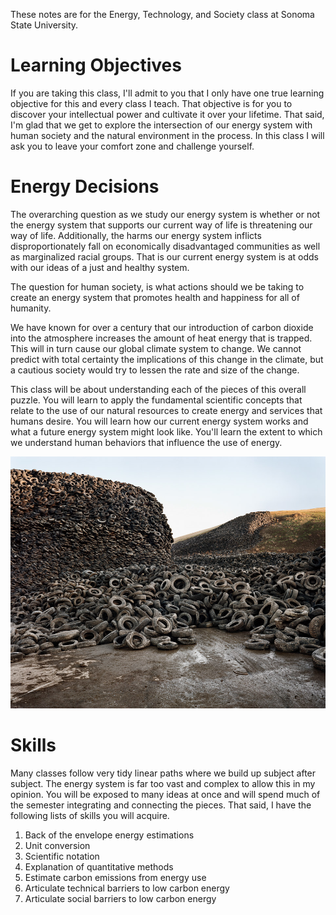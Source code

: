 These notes are for the Energy, Technology, and Society class at Sonoma State University.


# Learning Objectives

If you are taking this class, I'll admit to you that I only have one true learning objective for this and every class I teach.
That objective is for you to discover your intellectual power and cultivate it over your lifetime.
That said, I'm glad that we get to explore the intersection of our energy system with human society and the natural environment in the process.
In this class I will ask you to leave your comfort zone and challenge yourself.

# Energy Decisions

The overarching question as we study our energy system is whether or not the energy system that supports our current way of life is threatening our way of life.
Additionally, the harms our energy system inflicts disproportionately fall on economically disadvantaged communities as well as marginalized racial groups.
That is our current energy system is at odds with our ideas of a just and healthy system.

The question for human society, is what actions should we be taking to create an energy system that promotes health and happiness for all of humanity.

We have known for over a century that our introduction of carbon dioxide into the atmosphere increases the amount of heat energy that is trapped.
This will in turn cause our global climate system to change.
We cannot predict with total certainty the implications of this change in the climate, but a cautious society would try to lessen the rate and size of the change.

This class will be about understanding each of the pieces of this overall puzzle.
You will learn to apply the fundamental scientific concepts that relate to the use of our natural resources to create energy and services that humans desire.
You will learn how our current energy system works and what a future energy system might look like.
You'll learn the extent to which we understand human behaviors that influence the use of energy.

![Oxford Tire Pile, Burtynsky](figures/OTP_05_99_big.jpg)


# Skills

Many classes follow very tidy linear paths where we build up subject after subject.
The energy system is far too vast and complex to allow this in my opinion.
You will be exposed to many ideas at once and will spend much of the semester integrating and connecting the pieces.
That said, I have the following lists of skills you will acquire.

1. Back of the envelope energy estimations
1. Unit conversion
1. Scientific notation
1. Explanation of quantitative methods
1. Estimate carbon emissions from energy use
1. Articulate technical barriers to low carbon energy
1. Articulate social barriers to low carbon energy



